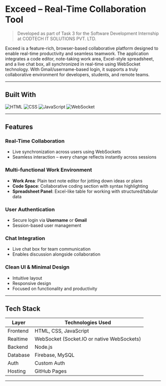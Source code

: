 # Exceed – Real-Time Collaboration Tool

> Developed as part of Task 3 for the Software Development Internship at CODTECH IT SOLUTIONS PVT. LTD.

Exceed is a feature-rich, browser-based collaborative platform designed to enable real-time productivity and seamless teamwork. The application integrates a code editor, note-taking work area, Excel-style spreadsheet, and a live chat box, all synchronized in real-time using WebSocket technology. With Gmail/username-based login, it supports a truly collaborative environment for developers, students, and remote teams.

---

##  Built With

![HTML](https://img.shields.io/badge/HTML-%23E34F26.svg?style=for-the-badge&logo=html5&logoColor=white)
![CSS](https://img.shields.io/badge/CSS-%231572B6.svg?style=for-the-badge&logo=css3&logoColor=white)
![JavaScript](https://img.shields.io/badge/JavaScript-%23F7DF1E.svg?style=for-the-badge&logo=javascript&logoColor=black)
![WebSocket](https://img.shields.io/badge/WebSockets-%2300599C.svg?style=for-the-badge&logo=websocket&logoColor=white)

---

##  Features

### Real-Time Collaboration
- Live synchronization across users using WebSockets
- Seamless interaction – every change reflects instantly across sessions

### Multi-functional Work Environment
- **Work Area**: Plain text note editor for jotting down ideas or plans
- **Code Space**: Collaborative coding section with syntax highlighting
- **Spreadsheet Panel**: Excel-like table for working with structured/tabular data

### User Authentication
- Secure login via **Username** or **Gmail**
- Session-based user management

### Chat Integration
- Live chat box for team communication
- Enables discussion alongside collaboration

### Clean UI & Minimal Design
- Intuitive layout
- Responsive design
- Focused on functionality and productivity

---

## Tech Stack

| Layer       | Technologies Used                             |
|-------------|-----------------------------------------------|
| Frontend    | HTML, CSS, JavaScript                         |
| Realtime    | WebSocket (Socket.IO or native WebSockets)    |
| Backend     | Node.js                                       |
| Database    | Firebase, MySQL                               |
| Auth        | Custom Auth                                   |
| Hosting     | GitHub Pages                                  |




---




